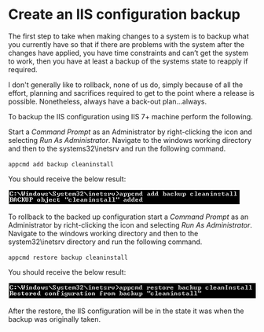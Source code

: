 # Create an IIS configuration backup
The first step to take when making changes to a system is to backup what you currently have so that if there are problems with the system after the changes have applied, you have time constraints and can’t get the system to work, then you have at least a backup of the systems state to reapply if required.

I don't generally like to rollback, none of us do, simply because of all the effort, planning and sacrifices required to get to the point where a release is possible. Nonetheless, always have a back-out plan...always.

To backup the IIS configuration using IIS 7+ machine perform the following.

Start a *Command Prompt* as an Administrator by right-clicking the icon and selecting *Run As Administrator*. Navigate to the windows working directory and then to the systems32\inetsrv and run the following command.

`appcmd add backup cleaninstall`

You should receive the below result:

![appcmd add backup cleaninstall][FIGURE1]

To rollback to the backed up configuration start a *Command Prompt* as an Administrator by richt-clicking the icon and selecting *Run As Administrator*. Navigate to the windows working directory and then to the system32\inetsrv directory and run the following command.

`appcmd restore backup cleaninstall`

You should receive the below result:

![appcmd restore backup cleaninstall][FIGURE2]

After the restore, the IIS configuration will be in the state it was when the backup was originally taken.

[FIGURE1]: ../images/2011/5657.1.png "Figure 1, appcmd add backup cleaninstall"
[FIGURE2]: ../images/2011/4848.2.png "Figure 2, appcmd restore backup cleaninstall"
